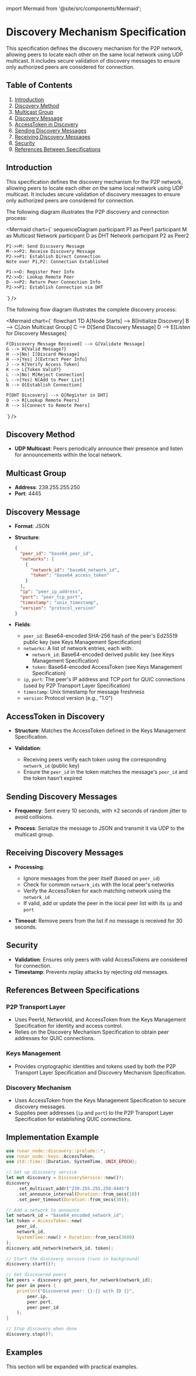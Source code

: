 import Mermaid from '@site/src/components/Mermaid';

# Discovery Mechanism Specification

This specification defines the discovery mechanism for the P2P network, allowing peers to locate each other on the same local network using UDP multicast. It includes secure validation of discovery messages to ensure only authorized peers are considered for connection.

## Table of Contents

1. [Introduction](#introduction)
2. [Discovery Method](#discovery-method)
3. [Multicast Group](#multicast-group)
4. [Discovery Message](#discovery-message)
5. [AccessToken in Discovery](#accesstoken-in-discovery)
6. [Sending Discovery Messages](#sending-discovery-messages)
7. [Receiving Discovery Messages](#receiving-discovery-messages)
8. [Security](#security)
9. [References Between Specifications](#references-between-specifications)

## Introduction

This specification defines the discovery mechanism for the P2P network, allowing peers to locate each other on the same local network using UDP multicast. It includes secure validation of discovery messages to ensure only authorized peers are considered for connection.

The following diagram illustrates the P2P discovery and connection process:

<Mermaid chart={`
sequenceDiagram
    participant P1 as Peer1
    participant M as Multicast Network
    participant D as DHT Network
    participant P2 as Peer2

    P1->>M: Send Discovery Message
    M-->>P2: Receive Discovery Message
    P2->>P1: Establish Direct Connection
    Note over P1,P2: Connection Established
    
    P1->>D: Register Peer Info
    P2->>D: Lookup Remote Peer
    D-->>P2: Return Peer Connection Info
    P2->>P1: Establish Connection via DHT
`} />

The following flow diagram illustrates the complete discovery process:

<Mermaid chart={`
flowchart TD
    A[Node Starts] --> B[Initialize Discovery]
    B --> C[Join Multicast Group]
    C --> D[Send Discovery Message]
    D --> E[Listen for Discovery Messages]
    
    F[Discovery Message Received] --> G[Validate Message]
    G --> H{Valid Message?}
    H -->|No| I[Discard Message]
    H -->|Yes| J[Extract Peer Info]
    J --> K[Verify Access Token]
    K --> L{Token Valid?}
    L -->|No| M[Reject Connection]
    L -->|Yes| N[Add to Peer List]
    N --> O[Establish Connection]
    
    P[DHT Discovery] --> Q[Register in DHT]
    Q --> R[Lookup Remote Peers]
    R --> S[Connect to Remote Peers]
`} />

## Discovery Method

- **UDP Multicast**: Peers periodically announce their presence and listen for announcements within the local network.

## Multicast Group

- **Address**: 239.255.255.250
- **Port**: 4445

## Discovery Message

- **Format**: JSON

- **Structure**:
  ```json
  {
    "peer_id": "base64_peer_id",
    "networks": [
      {
        "network_id": "base64_network_id",
        "token": "base64_access_token"
      }
    ],
    "ip": "peer_ip_address",
    "port": "peer_tcp_port",
    "timestamp": "unix_timestamp",
    "version": "protocol_version"
  }
  ```

- **Fields**:
  - `peer_id`: Base64-encoded SHA-256 hash of the peer's Ed25519 public key (see Keys Management Specification)
  - `networks`: A list of network entries, each with:
    - `network_id`: Base64-encoded derived public key (see Keys Management Specification)
    - `token`: Base64-encoded AccessToken (see Keys Management Specification)
  - `ip`, `port`: The peer's IP address and TCP port for QUIC connections (used by P2P Transport Layer Specification)
  - `timestamp`: Unix timestamp for message freshness
  - `version`: Protocol version (e.g., "1.0")

## AccessToken in Discovery

- **Structure**: Matches the AccessToken defined in the Keys Management Specification.

- **Validation**:
  - Receiving peers verify each token using the corresponding `network_id` (public key)
  - Ensure the `peer_id` in the token matches the message's `peer_id` and the token hasn't expired

## Sending Discovery Messages

- **Frequency**: Sent every 10 seconds, with ±2 seconds of random jitter to avoid collisions.

- **Process**: Serialize the message to JSON and transmit it via UDP to the multicast group.

## Receiving Discovery Messages

- **Processing**:
  - Ignore messages from the peer itself (based on `peer_id`)
  - Check for common `network_ids` with the local peer's networks
  - Verify the AccessToken for each matching network using the `network_id`
  - If valid, add or update the peer in the local peer list with its `ip` and `port`

- **Timeout**: Remove peers from the list if no message is received for 30 seconds.

## Security

- **Validation**: Ensures only peers with valid AccessTokens are considered for connection.
- **Timestamp**: Prevents replay attacks by rejecting old messages.

## References Between Specifications

### P2P Transport Layer

- Uses PeerId, NetworkId, and AccessToken from the Keys Management Specification for identity and access control.
- Relies on the Discovery Mechanism Specification to obtain peer addresses for QUIC connections.

### Keys Management

- Provides cryptographic identities and tokens used by both the P2P Transport Layer Specification and Discovery Mechanism Specification.

### Discovery Mechanism

- Uses AccessToken from the Keys Management Specification to secure discovery messages.
- Supplies peer addresses (`ip` and `port`) to the P2P Transport Layer Specification for establishing QUIC connections.

## Implementation Example

```rust
use runar_node::discovery::prelude::*;
use runar_node::keys::AccessToken;
use std::time::{Duration, SystemTime, UNIX_EPOCH};

// Set up discovery service
let mut discovery = DiscoveryService::new()?;
discovery
    .set_multicast_addr("239.255.255.250:4445")
    .set_announce_interval(Duration::from_secs(10))
    .set_peer_timeout(Duration::from_secs(30));

// Add a network to announce
let network_id = "base64_encoded_network_id";
let token = AccessToken::new(
    peer_id, 
    network_id, 
    SystemTime::now() + Duration::from_secs(3600)
);
discovery.add_network(network_id, token);

// Start the discovery service (runs in background)
discovery.start()?;

// Get discovered peers
let peers = discovery.get_peers_for_network(network_id);
for peer in peers {
    println!("Discovered peer: {}:{} with ID {}", 
        peer.ip, 
        peer.port, 
        peer.peer_id
    );
}

// Stop discovery when done
discovery.stop()?;
```


## Examples

This section will be expanded with practical examples.

